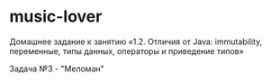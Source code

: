 # music-lover
Домашнее задание к занятию «1.2. Отличия от Java: immutability, переменные, типы данных, операторы и приведение типов» 

Задача №3 - "Меломан"
